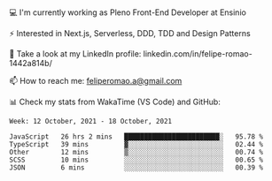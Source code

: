 💻 I'm currently working as Pleno Front-End Developer at Ensinio

⚡ Interested in Next.js, Serverless, DDD, TDD and Design Patterns

👥 Take a look at my LinkedIn profile: linkedin.com/in/felipe-romao-1442a814b/

📫 How to reach me: feliperomao.a@gmail.com

📊 Check my stats from WakaTime (VS Code) and GitHub:

<!--START_SECTION:waka-->
```text
Week: 12 October, 2021 - 18 October, 2021

JavaScript   26 hrs 2 mins   ████████████████████████░   95.78 % 
TypeScript   39 mins         ▓░░░░░░░░░░░░░░░░░░░░░░░░   02.44 % 
Other        12 mins         ▒░░░░░░░░░░░░░░░░░░░░░░░░   00.74 % 
SCSS         10 mins         ░░░░░░░░░░░░░░░░░░░░░░░░░   00.65 % 
JSON         6 mins          ░░░░░░░░░░░░░░░░░░░░░░░░░   00.39 % 
```
<!--END_SECTION:waka-->
